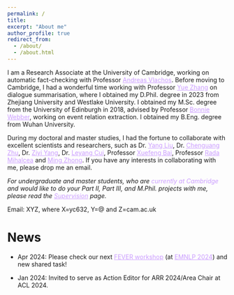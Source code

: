 ```yaml
---
permalink: /
title:
excerpt: "About me"
author_profile: true
redirect_from:
  - /about/
  - /about.html
---
```

I am a Research Associate at the University of Cambridge, working on automatic fact-checking with Professor <a href="http://andreasvlachos.github.io" style="color: rgb(203, 157, 255);">Andreas Vlachos</a>. Before moving to Cambridge, I had a wonderful time working with Professor <a href="https://frcchang.github.io/" style="color: rgb(203, 157, 255);">Yue Zhang</a> on dialogue summarisation, where I obtained my D.Phil. degree in 2023 from Zhejiang University and Westlake University. I obtained my M.Sc. degree from the University of Edinburgh in 2018, advised by Professor <a href="https://homepages.inf.ed.ac.uk/bonnie/" style="color: rgb(203, 157, 255);">Bonnie Webber</a>, working on event relation extraction. I obtained my B.Eng. degree from Wuhan University.

During my doctoral and master studies, I had the fortune to collaborate with excellent scientists and researchers, such as Dr. <a href="https://nlp-yang.github.io/" style="color: rgb(203, 157, 255);">Yang Liu</a>, Dr. <a href="https://cs.stanford.edu/~cgzhu/" style="color: rgb(203, 157, 255);">Chenguang Zhu</a>, Dr. <a href="https://ziyi-yang.github.io/" style="color: rgb(203, 157, 255);">Ziyi Yang</a>, Dr. <a href="https://nealcly.github.io/" style="color: rgb(203, 157, 255);">Leyang Cui</a>, Professor <a href="https://goodbai-nlp.github.io/" style="color: rgb(203, 157, 255);">Xuefeng Bai</a>, Professor <a href="https://web.eecs.umich.edu/~mihalcea/" style="color: rgb(203, 157, 255);">Rada Mihalcea</a> and <a href="https://maszhongming.github.io" style="color: rgb(203, 157, 255);">Ming Zhong</a>. If you have any interests in collaborating with me, please drop me an email.

<span style="font-style:italic">For undergraduate and master students, who are <span style="color: rgb(203, 157, 255);">currently at Cambridge</span> and would like to do your Part II, Part III, and M.Phil. projects with me, please read the <a href="https://cylnlp.github.io/supervision/" style="color: rgb(203, 157, 255);">Supervision</a> page.</span>

Email: XYZ, where X=yc632, Y=@ and Z=cam.ac.uk

News
======
* Apr 2024: Please check our next <a href="https://fever.ai/" style="color: rgb(203, 157, 255);">FEVER workshop</a> (at <a href="https://2024.emnlp.org/" style="color: rgb(203, 157, 255);">EMNLP 2024</a>) and new shared task!

* Jan 2024: Invited to serve as Action Editor for ARR 2024/Area Chair at ACL 2024.
